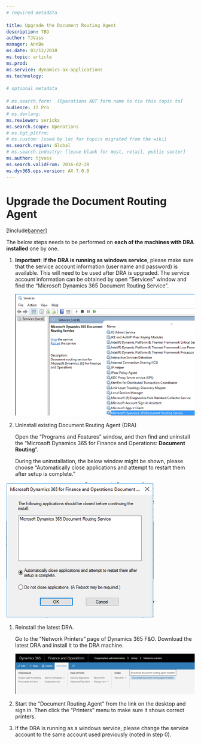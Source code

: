 ```yaml
---
# required metadata

title: Upgrade the Document Routing Agent
description: TBD
author: TJVass
manager: AnnBe
ms.date: 03/12/2018
ms.topic: article
ms.prod: 
ms.service: dynamics-ax-applications
ms.technology: 

# optional metadata

# ms.search.form:  [Operations AOT form name to tie this topic to]
audience: IT Pro
# ms.devlang: 
ms.reviewer: sericks
ms.search.scope: Operations
# ms.tgt_pltfrm: 
# ms.custom: [used by loc for topics migrated from the wiki]
ms.search.region: Global
# ms.search.industry: [leave blank for most, retail, public sector]
ms.author: tjvass
ms.search.validFrom: 2016-02-28
ms.dyn365.ops.version: AX 7.0.0
---
```


# Upgrade the Document Routing Agent

[!include[banner](../includes/banner.md)]

The below steps needs to be performed on **each of the machines with DRA
installed** one by one.

1.  **Important**: **If the DRA is running as windows service**, please make
    sure that the service account information (user name and password) is
    available. This will need to be used after DRA is upgraded. The service
    account information can be obtained by open “Services” window and find the
    “Microsoft Dynamics 365 Document Routing Service”.

    ![](media/0ead6f8d15e287ff0de9dbbc8e3f5cbd.png)

2.  Uninstall existing Document Routing Agent (DRA)

    Open the “Programs and Features” window, and then find and uninstall the
    “Microsoft Dynamics 365 for Finance and Operations: **Document Routing**”.

    During the uninstallation, the below window might be shown, please choose
    “Automatically close applications and attempt to restart them after setup is
    complete.”

![cid:image003.png\@01D39B46.C7814470](media/1ae8c98a774df5d3ccaec83368be0270.png)

1.  Reinstall the latest DRA.

    Go to the “Network Printers” page of Dynamics 365 F&O. Download the latest
    DRA and install it to the DRA machine.

    ![](media/2e707cfcc1b4d1032c4dd3a60d8979c0.png)

2.  Start the “Document Routing Agent” from the link on the desktop and sign in.
    Then click the “Printers” menu to make sure it shows correct printers.

3.  If the DRA is running as a windows service, please change the service
    account to the same account used previously (noted in step 0).
